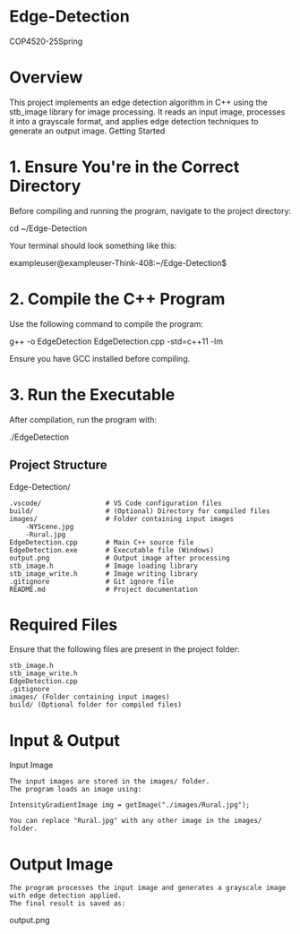# Edge-Detection
COP4520-25Spring 
# Overview
This project implements an edge detection algorithm in C++ using the stb_image library for image processing. It reads an input image, processes it into a grayscale format, and applies edge detection techniques to generate an output image.
Getting Started




# 1. Ensure You're in the Correct Directory

Before compiling and running the program, navigate to the project directory:

cd ~/Edge-Detection

Your terminal should look something like this:

exampleuser@exampleuser-Think-408:~/Edge-Detection$

# 2. Compile the C++ Program

Use the following command to compile the program:

g++ -o EdgeDetection EdgeDetection.cpp -std=c++11 -lm

Ensure you have GCC installed before compiling.
# 3. Run the Executable

After compilation, run the program with:

./EdgeDetection

## Project Structure

Edge-Detection/

    .vscode/                # VS Code configuration files
    build/                  # (Optional) Directory for compiled files
    images/                 # Folder containing input images
        -NYScene.jpg
        -Rural.jpg
    EdgeDetection.cpp       # Main C++ source file
    EdgeDetection.exe       # Executable file (Windows)
    output.png              # Output image after processing
    stb_image.h             # Image loading library
    stb_image_write.h       # Image writing library
    .gitignore              # Git ignore file
    README.md               # Project documentation


# Required Files

Ensure that the following files are present in the project folder:

    stb_image.h
    stb_image_write.h
    EdgeDetection.cpp
    .gitignore
    images/ (Folder containing input images)
    build/ (Optional folder for compiled files)

# Input & Output
Input Image

    The input images are stored in the images/ folder.
    The program loads an image using:

    IntensityGradientImage img = getImage("./images/Rural.jpg"); 

    You can replace "Rural.jpg" with any other image in the images/ folder.

# Output Image

    The program processes the input image and generates a grayscale image with edge detection applied.
    The final result is saved as:

output.png


